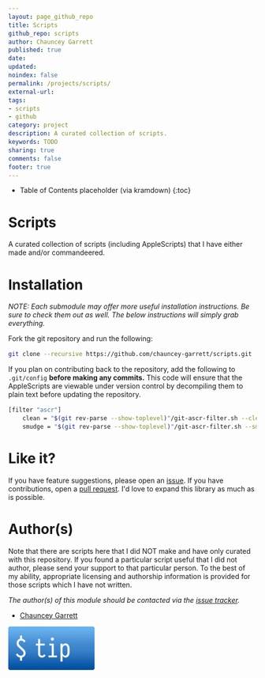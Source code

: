 ```yaml
---
layout: page_github_repo
title: Scripts
github_repo: scripts
author: Chauncey Garrett
published: true
date:
updated:
noindex: false
permalink: /projects/scripts/
external-url:
tags:
- scripts
- github
category: project
description: A curated collection of scripts.
keywords: TODO
sharing: true
comments: false
footer: true
---
```


* Table of Contents placeholder (via kramdown)
{:toc}

# Scripts

A curated collection of scripts (including AppleScripts) that I have either made and/or commandeered.

# Installation

*NOTE: Each submodule may offer more useful installation instructions. Be sure to check them out as well. The below instructions will simply grab everything.*

Fork the git repository and run the following:

```sh
git clone --recursive https://github.com/chauncey-garrett/scripts.git
```

If you plan on contributing back to the repository, add the following to `.git/config` **before making any commits.** This code will ensure that the AppleScripts are viewable under version control by decompiling them to plain text before updating the repository.

```sh
[filter "ascr"]
	clean = "$(git rev-parse --show-toplevel)"/git-ascr-filter.sh --clean %f
	smudge = "$(git rev-parse --show-toplevel)"/git-ascr-filter.sh --smudge %f"
```

# Like it?

If you have feature suggestions, please open an [issue](https://github.com/chauncey-garrett/scripts/issues "chauncey-garrett/scripts/issues"). If you have contributions, open a [pull request](https://github.com/chauncey-garrett/scripts/pull-request "chauncey-garrett/scripts/pulls"). I'd love to expand this library as much as is possible.

# Author(s)

Note that there are scripts here that I did NOT make and have only curated with this repository. If you found a particular script useful that I did not author, please send your support to that particular person. To the best of my ability, appropriate licensing and authorship information is provided for those scripts which I have not written.

*The author(s) of this module should be contacted via the [issue tracker](https://github.com/chauncey-garrett/scripts/issues "chauncey-garrett/scripts/issues").*

  - [Chauncey Garrett](https://github.com/chauncey-garrett "chauncey-garrett")

[![](/img/tip.gif)](http://chauncey.io/about/index.html#tip)
